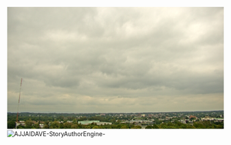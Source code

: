 ![AJJAIDAVE-StoryAuthorEngine-](https://github.com/StateDocuments/Maryland/blob/master/HGNTC_l.jpg)
![AJJAIDAVE-StoryAuthorEngine-](https://github.com/StateDocuments/Maryland/blob/master/huge.jpg)
